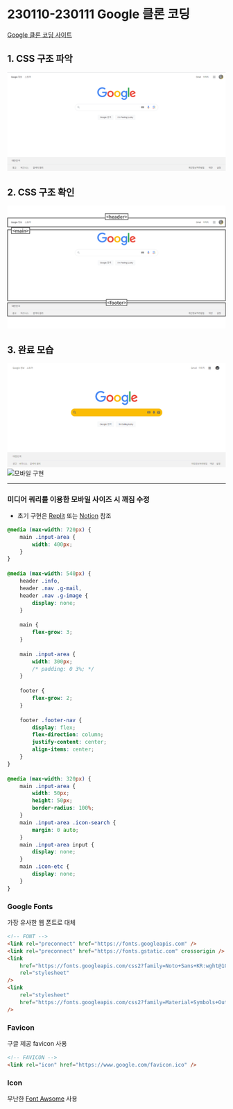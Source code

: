 # 230110-230111 Google 클론 코딩

[Google 클론 코딩 사이트](https://lively-chebakia-aca1a4.netlify.app/)

## 1. CSS 구조 파악

![구조 파악](image/image.png)

## 2. CSS 구조 확인

![구조 확인](image/image-1.png)

## 3. 완료 모습

![html, css로만 구현](image/image-2.png)
![모바일 구현](https://github.com/daisy4251/google-clone-web/assets/165018586/71296512-164a-48c1-b8aa-f8096e070c1b)

---

### 미디어 쿼리를 이용한 모바일 사이즈 시 깨짐 수정

- 초기 구현은
  [Replit](https://d01c67be-98c7-416e-ab23-dce592f099ce-00-2souyyah294vt.sisko.repl.co/) 또는
  [Notion](https://teal-catcher-309.notion.site/230110-230111-Google-bede8e5927f8483d873a2f16147f378a?pvs=74) 참조

```css
@media (max-width: 720px) {
	main .input-area {
		width: 400px;
	}
}

@media (max-width: 540px) {
	header .info,
	header .nav .g-mail,
	header .nav .g-image {
		display: none;
	}

	main {
		flex-grow: 3;
	}

	main .input-area {
		width: 300px;
		/* padding: 0 3%; */
	}

	footer {
		flex-grow: 2;
	}

	footer .footer-nav {
		display: flex;
		flex-direction: column;
		justify-content: center;
		align-items: center;
	}
}

@media (max-width: 320px) {
	main .input-area {
		width: 50px;
		height: 50px;
		border-radius: 100%;
	}
	main .input-area .icon-search {
		margin: 0 auto;
	}
	main .input-area input {
		display: none;
	}
	main .icon-etc {
		display: none;
	}
}
```

### Google Fonts

가장 유사한 웹 폰트로 대체

```html
<!-- FONT -->
<link rel="preconnect" href="https://fonts.googleapis.com" />
<link rel="preconnect" href="https://fonts.gstatic.com" crossorigin />
<link
	href="https://fonts.googleapis.com/css2?family=Noto+Sans+KR:wght@100;300;700&display=swap"
	rel="stylesheet"
/>
<link
	rel="stylesheet"
	href="https://fonts.googleapis.com/css2?family=Material+Symbols+Outlined:opsz,wght,FILL,GRAD@20..48,100..700,0..1,-50..200"
/>
```

### Favicon

구글 제공 favicon 사용

```html
<!-- FAVICON -->
<link rel="icon" href="https://www.google.com/favicon.ico" />
```

### Icon

무난한 [Font Awsome](https://fontawesome.com/) 사용
